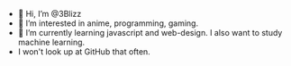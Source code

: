 - 👋 Hi, I’m @3Blizz
- 👀 I’m interested in anime, programming, gaming. 
- 🌱 I’m currently learning javascript and web-design. I also want to study machine learning.  
- I won't look up at GitHub that often. 

<!---
3Blizz/3Blizz is a ✨ special ✨ repository because its `README.md` (this file) appears on your GitHub profile.
You can click the Preview link to take a look at your changes.
--->
